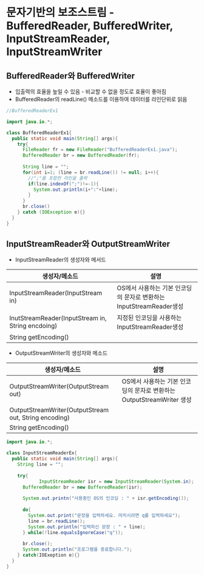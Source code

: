 # 문자기반의 보조스트림 - BufferedReader, BufferedWriter, InputStreamReader, InputStreamWriter

## BufferedReader와 BufferedWriter

- 입출력의 효율을 높일 수 있음 - 비교할 수 없을 정도로 효율이 좋아짐
- BufferedReader의 readLine() 메소드를 이용하여 데이터를 라인단위로 읽음

```java
//BufferedReaderEx1

import java.io.*;

class BufferedReaderEx1{
  public static void main(String[] args){
    try{
      FileReader fr = new FileReader("BufferedReaderEx1.java");
      BufferedReader br = new BufferedReader(fr);
      
      String line = "";
      for(int i=1; (line = br.readLine()) != null; i++){
        //";"를 포함한 라인을 출력
        if(line.indexOf(";")!=-1){
          System.out.println(i+":"+line);
        }
      }
      br.close()
    } catch (IOException e){}
  }
}
```

## InputStreamReader와 OutputStreamWriter

- InputStreamReader의 생성자와 메서드

| 생성자/메소드                                     | 설명                                                         |
| ------------------------------------------------- | ------------------------------------------------------------ |
| InputStreamReader(InputStream in)                 | OS에서 사용하는 기본 인코딩의 문자로 변환하는 InputStreamReader생성 |
| InutStreamReader(InputStream in, String encdoing) | 지정된 인코딩을 사용하는 InputStreamReader생성               |
| String getEncoding()                              |                                                              |

- OutputStreamWriter의 생성자와 메소드

| 생성자/메소드                                         | 설명                                                         |
| ----------------------------------------------------- | ------------------------------------------------------------ |
| OutputStreamWriter(OutputStream out)                  | OS에서 사용하는 기본 인코딩의 문자로 변환하는 OutputStreamWriter 생성 |
| OutputStreamWriter(OutputStream out, String encoding) |                                                              |
| String getEncoding()                                  |                                                              |

```java
import java.io.*;

class InputStreamReaderEx{
  public static void main(String[] args){
    String line = "";
    
    try{
			InputStreamReader isr = new InputStreamReader(System.in);
      BufferedReader br = new BufferedReader(isr);
      
      System.out.printn("사용중인 OS의 인코딩 : " + isr.getEncoding());
      
      do{
        System.out.print("문장을 입력하세요. 마치시려면 q를 입력하세요");
        line = br.readLine();
        System.out.println("입력하신 문장 : " + line);
      } while(!line.equalsIgnoreCase("q"));
      
      br.close();
      System.out.println("프로그램을 종료합니다.");
    } catch(IOExeption e){}
  }
}
```

